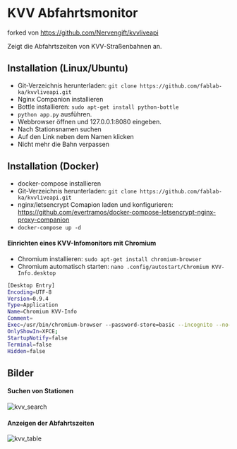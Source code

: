 # KVV Abfahrtsmonitor
forked von https://github.com/Nervengift/kvvliveapi

Zeigt die Abfahrtszeiten von KVV-Straßenbahnen an.

## Installation (Linux/Ubuntu)
* Git-Verzeichnis herunterladen: `git clone https://github.com/fablab-ka/kvvliveapi.git`
* Nginx Companion installieren
* Bottle installieren: `sudo apt-get install python-bottle`
* `python app.py` ausführen.
* Webbrowser öffnen und 127.0.0.1:8080 eingeben.
* Nach Stationsnamen suchen
* Auf den Link neben dem Namen klicken
* Nicht mehr die Bahn verpassen

## Installation (Docker)
* docker-compose installieren
* Git-Verzeichnis herunterladen: `git clone https://github.com/fablab-ka/kvvliveapi.git`
* nginx/letsencrypt Comapion laden und konfigurieren: https://github.com/evertramos/docker-compose-letsencrypt-nginx-proxy-companion
* `docker-compose up -d`

#### Einrichten eines KVV-Infomonitors mit Chromium
* Chromium installieren: `sudo apt-get install chromium-browser`
* Chromium automatisch starten: `nano .config/autostart/Chromium KVV-Info.desktop`
```bash
[Desktop Entry]
Encoding=UTF-8
Version=0.9.4
Type=Application
Name=Chromium KVV-Info
Comment=
Exec=/usr/bin/chromium-browser --password-store=basic --incognito --no-first-run --touch-events=enabled --fast --fast-start --disable-popup-blocking --disable-infobars --disable-session-crashed-bubble --disable-tab-switcher --disable-translate --enable-low-res-tiling --kiosk 127.0.0.1:8080/kvv_table?station=de:8212:1
OnlyShowIn=XFCE;
StartupNotify=false
Terminal=false
Hidden=false
```
## Bilder
#### Suchen von Stationen
![kvv_search](https://github.com/fablab-ka/kvvliveapi/blob/master/docs/kvv_search.png)
#### Anzeigen der Abfahrtszeiten
![kvv_table](https://github.com/fablab-ka/kvvliveapi/blob/master/docs/kvv_table.png)
